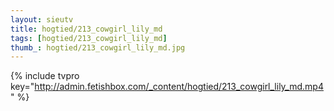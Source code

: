 ```yaml
--- 
layout: sieutv
title: hogtied/213_cowgirl_lily_md
tags: [hogtied/213_cowgirl_lily_md]
thumb_: hogtied/213_cowgirl_lily_md.jpg
---
```

{% include tvpro key="http://admin.fetishbox.com/_content/hogtied/213_cowgirl_lily_md.mp4" %} 
